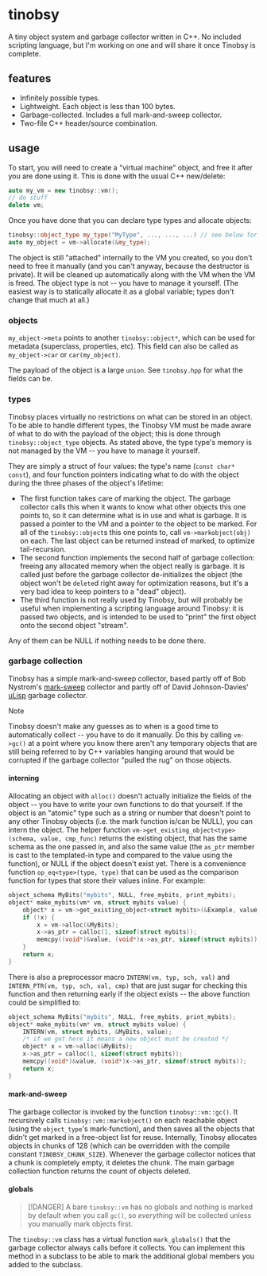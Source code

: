 # tinobsy

A tiny object system and garbage collector written in C++. No included scripting language, but I'm working on one and will share it once Tinobsy is complete.

## features

* Infinitely possible types.
* Lightweight. Each object is less than 100 bytes.
* Garbage-collected. Includes a full mark-and-sweep collector.
* Two-file C++ header/source combination.

## usage

To start, you will need to create a "virtual machine" object, and free it after you are done using it. This is done with the usual C++ new/delete:

```c++
auto my_vm = new tinobsy::vm();
// do stuff
delete vm;
```

Once you have done that you can declare type types and allocate objects:

```c++
tinobsy::object_type my_type("MyType", ..., ..., ...) // see below for what to put in place of the ...'s
auto my_object = vm->allocate(&my_type);
```

The object is still "attached" internally to the VM you created, so you don't need to free it manually (and you can't anyway, because the destructor is private). It will be cleaned up automatically along with the VM when the VM is freed. The object type is not -- you have to manage it yourself. (The easiest way is to statically allocate it as a global variable; types don't change that much at all.)

### objects

`my_object->meta` points to another `tinobsy::object*`, which can be used for metadata (superclass, properties, etc). This field can also be called as `my_object->car` or `car(my_object)`.

The payload of the object is a large `union`. See `tinobsy.hpp` for what the fields can be.

### types

Tinobsy places virtually no restrictions on what can be stored in an object. To be able to handle different types, the Tinobsy VM must be made aware of what to do with the payload of the object; this is done through `tinobsy::object_type` objects. As stated above, the type type's memory is not managed by the VM -- you have to manage it yourself.

They are simply a struct of four values: the type's name (`const char* const`), and four function pointers indicating what to do with the object during the three phases of the object's lifetime:

* The first function takes care of marking the object. The garbage collector calls this when it wants to know what other objects this one points to, so it can determine what is in use and what is garbage. It is passed a pointer to the VM and a pointer to the object to be marked. For all of the `tinobsy::object`s this one points to, call `vm->markobject(obj)` on each. The last object can be returned instead of marked, to optimize tail-recursion.
* The second function implements the second half of garbage collection: freeing any allocated memory when the object really is garbage. It is called just before the garbage collector de-initializes the object (the object won't be `delete`d right away for optimization reasons, but it's a very bad idea to keep pointers to a "dead" object).
* The third function is not really used by Tinobsy, but will probably be useful when implementing a scripting language around Tinobsy: it is passed two objects, and is intended to be used to "print" the first object onto the second object "stream".

Any of them can be NULL if nothing needs to be done there.

### garbage collection

Tinobsy has a simple mark-and-sweep collector, based partly off of Bob Nystrom's [mark-sweep](https://github.com/munificent/mark-sweep) collector and partly off of David Johnson-Davies' [uLisp](http://www.ulisp.com/show?1BD3) garbage collector.

> [!NOTE]
> Tinobsy doesn't make any guesses as to when is a good time to automatically collect -- you have to do it manually. Do this by calling `vm->gc()` at a point where you know there aren't any temporary objects that are still being referred to by C++ variables hanging around that would be corrupted if the garbage collector "pulled the rug" on those objects.

#### interning

Allocating an object with `alloc()` doesn't actually initialize the fields of the object -- you have to write your own functions to do that yourself. If the object is an "atomic" type such as a string or number that doesn't point to any other Tinobsy objects (i.e. the mark function is/can be NULL), you can intern the object. The helper function `vm->get_existing_object<type>(schema, value, cmp_func)` returns the existing object, that has the same schema as the one passed in, and also the same value (the `as_ptr` member is cast to the templated-in type and compared to the value using the function), or NULL if the object doesn't exist yet. There is a convenience function `op_eq<type>(type, type)` that can be used as the comparison function for types that store their values inline. For example:

```cpp
object_schema MyBits("mybits", NULL, free_mybits, print_mybits);
object* make_mybits(vm* vm, struct mybits value) {
    object* x = vm->get_existing_object<struct mybits>(&Example, value, op_eq<struct mybits>);
    if (!x) {
        x = vm->alloc(&MyBits);
        x->as_ptr = calloc(1, sizeof(struct mybits));
        memcpy((void*)&value, (void*)x->as_ptr, sizeof(struct mybits));
    }
    return x;
}
```

There is also a preprocessor macro `INTERN(vm, typ, sch, val)` and `INTERN_PTR(vm, typ, sch, val, cmp)` that are just sugar for checking this function and then returning early if the object exists -- the above function could be simplified to:

```cpp
object_schema MyBits("mybits", NULL, free_mybits, print_mybits);
object* make_mybits(vm* vm, struct mybits value) {
    INTERN(vm, struct mybits, &MyBits, value);
    /* if we get here it means a new object must be created */
    object* x = vm->alloc(&MyBits);
    x->as_ptr = calloc(1, sizeof(struct mybits));
    memcpy((void*)&value, (void*)x->as_ptr, sizeof(struct mybits));
    return x;
}
```

#### mark-and-sweep

The garbage collector is invoked by the function `tinobsy::vm::gc()`. It recursively calls `tinobsy::vm::markobject()` on each reachable object (using the `object_type`'s mark-function), and then saves all the objects that didn't get marked in a free-object list for reuse. Internally, Tinobsy allocates objects in chunks of 128 (which can be overridden with the compile constant `TINOBSY_CHUNK_SIZE`). Whenever the garbage collector notices that a chunk is completely empty, it deletes the chunk. The main garbage collection function returns the count of objects deleted.

#### globals

> [!DANGER]
> A bare `tinobsy::vm` has no globals and nothing is marked by default when you call `gc()`, so *everything* will be collected unless you manually mark objects first.

The `tinobsy::vm` class has a virtual function `mark_globals()` that the garbage collector always calls before it collects. You can implement this method in a subclass to be able to mark the additional global members you added to the subclass.

